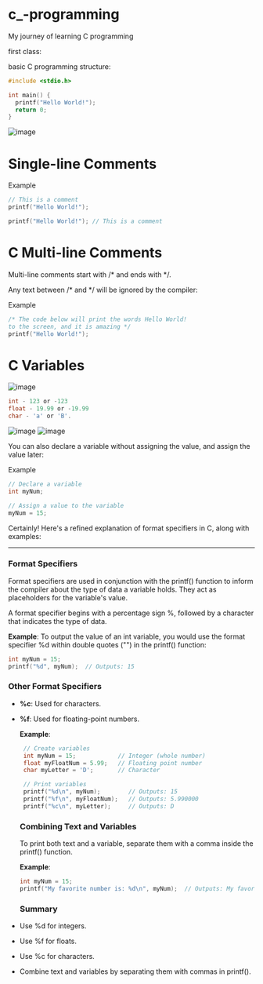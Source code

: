 # c_-programming
My journey of learning C programming

first class:

basic C programming structure:

```c
#include <stdio.h>

int main() {
  printf("Hello World!");
  return 0;
}
```

![image](https://github.com/user-attachments/assets/866536de-9030-4565-adc2-8b107ffb2f5c)


# Single-line Comments
Example
```c
// This is a comment
printf("Hello World!");
```
```c
printf("Hello World!"); // This is a comment
```

# C Multi-line Comments
Multi-line comments start with /* and ends with */.

Any text between /* and */ will be ignored by the compiler:

Example
```c
/* The code below will print the words Hello World!
to the screen, and it is amazing */
printf("Hello World!");
```

# C Variables
![image](https://github.com/user-attachments/assets/171feea9-8471-447a-b2b3-43312a9d9716)
```c
int - 123 or -123
float - 19.99 or -19.99
char - 'a' or 'B'.
```
![image](https://github.com/user-attachments/assets/bca416b6-7ed9-4e25-865b-bbbb7918694d)
![image](https://github.com/user-attachments/assets/a26e9e44-fedd-4f93-9bbe-0f3435f982b0)

You can also declare a variable without assigning the value, and assign the value later:

Example

```c
// Declare a variable
int myNum;

// Assign a value to the variable
myNum = 15;
```

Certainly! Here's a refined explanation of format specifiers in C, along with examples:

---

### Format Specifiers

Format specifiers are used in conjunction with the printf() function to inform the compiler about the type of data a variable holds. They act as placeholders for the variable's value.

A format specifier begins with a percentage sign %, followed by a character that indicates the type of data.

**Example**: To output the value of an int variable, you would use the format specifier %d within double quotes ("") in the printf() function:

```c
int myNum = 15;
printf("%d", myNum);  // Outputs: 15
```


### Other Format Specifiers

- **%c**: Used for characters.
- **%f**: Used for floating-point numbers.
 
  **Example**:
   ```c
    // Create variables
    int myNum = 15;            // Integer (whole number)
    float myFloatNum = 5.99;   // Floating point number
    char myLetter = 'D';       // Character

    // Print variables
    printf("%d\n", myNum);        // Outputs: 15
    printf("%f\n", myFloatNum);   // Outputs: 5.990000
    printf("%c\n", myLetter);     // Outputs: D
    ```


    ### Combining Text and Variables

    To print both text and a variable, separate them with a comma inside the printf() function.

    **Example**:
    ```c
    int myNum = 15;
    printf("My favorite number is: %d\n", myNum);  // Outputs: My favorite number is: 15
    ```


    ### Summary

- Use %d for integers.
- Use %f for floats.
- Use %c for characters.
- Combine text and variables by separating them with commas in printf().
         



